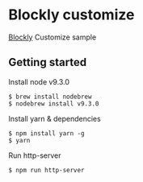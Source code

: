 # Blockly customize

[Blockly](https://developers.google.com/blockly/) Customize sample


## Getting started

Install node v9.3.0

```
$ brew install nodebrew
$ nodebrew install v9.3.0
```

Install yarn & dependencies

```
$ npm install yarn -g
$ yarn
```

Run http-server
```
$ npm run http-server
```


